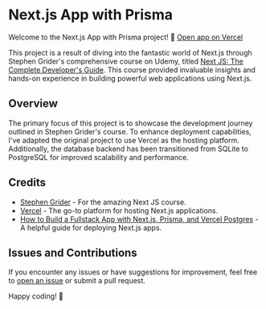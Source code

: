 # Next.js App with Prisma

Welcome to the Next.js App with Prisma project! 🚀 [Open app on Vercel](https://nextjs-prisma-postgresql-two.vercel.app/)

This project is a result of diving into the fantastic world of Next.js through Stephen Grider's comprehensive course on Udemy, titled [Next JS: The Complete Developer's Guide](https://www.udemy.com/course/next-js-the-complete-developers-guide/). This course provided invaluable insights and hands-on experience in building powerful web applications using Next.js.

## Overview

The primary focus of this project is to showcase the development journey outlined in Stephen Grider's course. To enhance deployment capabilities, I've adapted the original project to use Vercel as the hosting platform. Additionally, the database backend has been transitioned from SQLite to PostgreSQL for improved scalability and performance.

## Credits

- [Stephen Grider](https://www.udemy.com/course/next-js-the-complete-developers-guide/) - For the amazing Next JS course.
- [Vercel](https://vercel.com/) - The go-to platform for hosting Next.js applications.
- [How to Build a Fullstack App with Next.js, Prisma, and Vercel Postgres](https://vercel.com/guides/nextjs-prisma-postgres) - A helpful guide for deploying Next.js apps.

## Issues and Contributions

If you encounter any issues or have suggestions for improvement, feel free to [open an issue](https://github.com/gabormeresz/nextjs-prisma-postgresql/issues) or submit a pull request.

Happy coding! 🎉
